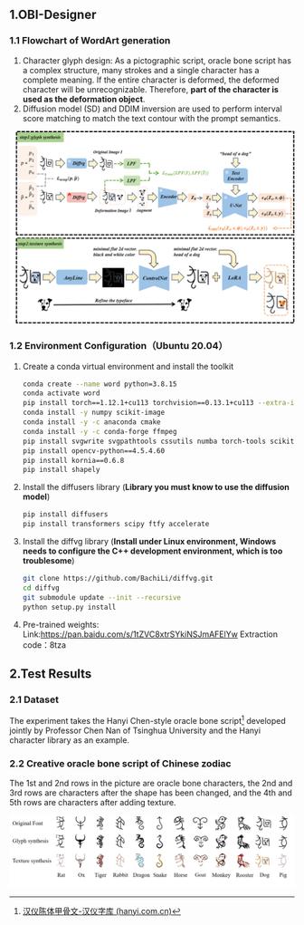 ## 1.OBI-Designer

### 1.1 Flowchart of WordArt generation

1. Character glyph design: As a pictographic script, oracle bone script has a complex structure, many strokes and a single character has a complete meaning. If the entire character is deformed, the deformed character will be unrecognizable. Therefore, **part of the character is used as the deformation object**.
1. Diffusion model (SD) and DDIM inversion are used to perform interval score matching to match the text contour with the prompt semantics.

![pipline](asset/pipline.png)

### 1.2 Environment Configuration（Ubuntu 20.04）

1. Create a conda virtual environment and install the toolkit

   ```sh
   conda create --name word python=3.8.15
   conda activate word
   pip install torch==1.12.1+cu113 torchvision==0.13.1+cu113 --extra-index-url https://download.pytorch.org/whl/cu113
   conda install -y numpy scikit-image
   conda install -y -c anaconda cmake
   conda install -y -c conda-forge ffmpeg
   pip install svgwrite svgpathtools cssutils numba torch-tools scikit-fmm easydict visdom freetype-py shapely
   pip install opencv-python==4.5.4.60  
   pip install kornia==0.6.8
   pip install shapely
   ```

2. Install the diffusers library (**Library you must know to use the diffusion model**)

   ```sh
   pip install diffusers
   pip install transformers scipy ftfy accelerate
   ```

   

3. Install the diffvg library (**Install under Linux environment, Windows needs to configure the C++ development environment, which is too troublesome**)

   ```sh
   git clone https://github.com/BachiLi/diffvg.git
   cd diffvg
   git submodule update --init --recursive
   python setup.py install
   ```

4. Pre-trained weights: Link:https://pan.baidu.com/s/1tZVC8xtrSYkiNSJmAFElYw  Extraction code：8tza 

## 2.Test Results

### 2.1 Dataset

The experiment takes the Hanyi Chen-style oracle bone script[^1] developed jointly by Professor Chen Nan of Tsinghua University and the Hanyi character library as an example.

[^1]:[汉仪陈体甲骨文-汉仪字库 (hanyi.com.cn)](https://www.hanyi.com.cn/productdetail.php?id=2638)

### 2.2 Creative oracle bone script of Chinese zodiac

The 1st and 2nd rows in the picture are oracle bone characters, the 2nd and 3rd rows are characters after the shape has been changed, and the 4th and 5th rows are characters after adding texture.

![example](asset/example.png)
